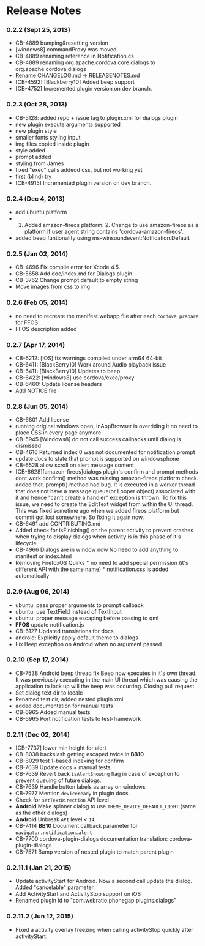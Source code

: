 <!--
#
# Licensed to the Apache Software Foundation (ASF) under one
# or more contributor license agreements.  See the NOTICE file
# distributed with this work for additional information
# regarding copyright ownership.  The ASF licenses this file
# to you under the Apache License, Version 2.0 (the
# "License"); you may not use this file except in compliance
# with the License.  You may obtain a copy of the License at
# 
# http://www.apache.org/licenses/LICENSE-2.0
# 
# Unless required by applicable law or agreed to in writing,
# software distributed under the License is distributed on an
# "AS IS" BASIS, WITHOUT WARRANTIES OR CONDITIONS OF ANY
#  KIND, either express or implied.  See the License for the
# specific language governing permissions and limitations
# under the License.
#
-->
# Release Notes

### 0.2.2 (Sept 25, 2013)
* CB-4889 bumping&resetting version
* [windows8] commandProxy was moved
* CB-4889 renaming reference in Notification.cs
* CB-4889 renaming org.apache.cordova.core.dialogs to org.apache.cordova.dialogs
* Rename CHANGELOG.md -> RELEASENOTES.md
* [CB-4592] [Blackberry10] Added beep support
* [CB-4752] Incremented plugin version on dev branch.

 ### 0.2.3 (Oct 28, 2013)
* CB-5128: added repo + issue tag to plugin.xml for dialogs plugin
* new plugin execute arguments supported
* new plugin style
* smaller fonts styling input
* img files copied inside plugin
* style added
* prompt added
* styling from James
* fixed "exec" calls addedd css, but not working yet
* first (blind) try
* [CB-4915] Incremented plugin version on dev branch.

 
### 0.2.4 (Dec 4, 2013)
* add ubuntu platform
* 1. Added amazon-fireos platform. 2. Change to use amazon-fireos as a platform if user agent string contains 'cordova-amazon-fireos'.
* added beep funtionality using ms-winsoundevent:Notfication.Default

### 0.2.5 (Jan 02, 2014)
* CB-4696 Fix compile error for Xcode 4.5.
* CB-5658 Add doc/index.md for Dialogs plugin
* CB-3762 Change prompt default to empty string
* Move images from css to img

### 0.2.6 (Feb 05, 2014)
* no need to recreate the manifest.webapp file after each `cordova prepare` for FFOS
* FFOS description added

### 0.2.7 (Apr 17, 2014)
* CB-6212: [iOS] fix warnings compiled under arm64 64-bit
* CB-6411: [BlackBerry10] Work around Audio playback issue
* CB-6411: [BlackBerry10] Updates to beep
* CB-6422: [windows8] use cordova/exec/proxy
* CB-6460: Update license headers
* Add NOTICE file

### 0.2.8 (Jun 05, 2014)
* CB-6801 Add license
* running original windows.open, inAppBrowser is overriding it no need to place CSS in every page anymore
* CB-5945 [Windows8] do not call success callbacks until dialog is dismissed
* CB-4616 Returned index 0 was not documented for notification.prompt
* update docs to state that prompt is supported on windowsphone
* CB-6528 allow scroll on alert message content
* [CB-6628][amazon-fireos]dialogs plugin's confirm and prompt methods dont work confirm() method was missing amazon-fireos platform check. added that. prompt() method had bug. It is executed in a worker thread that does not have a message queue(or Looper object) associated with it and hence "can't create a handler" exception is thrown. To fix this issue, we need to create the EditText widget from within the UI thread. This was fixed sometime ago when we added fireos platform but commit got lost somewhere. So fixing it again now.
* CB-6491 add CONTRIBUTING.md
* Added check for isFinishing() on the parent activity to prevent crashes when trying to display dialogs when activity is in this phase of it's lifecycle
* CB-4966 Dialogs are in window now No need to add anything to manifest or index.html
* Removing FirefoxOS Quirks * no need to add special permission (it's different API with the same name) * notification.css is added automatically

### 0.2.9 (Aug 06, 2014)
* ubuntu: pass proper arguments to prompt callback
* ubuntu: use TextField instead of TextInput
* ubuntu: proper message escaping before passing to qml
* **FFOS** update notification.js
* CB-6127 Updated translations for docs
* android: Explicitly apply default theme to dialogs
* Fix Beep exception on Android when no argument passed

### 0.2.10 (Sep 17, 2014)
* CB-7538 Android beep thread fix Beep now executes in it's own thread. It was previously executing in the main UI thread which was causing the application to lock up will the beep was occurring.  Closing pull request
* Set dialog text dir to locale
* Renamed test dir, added nested plugin.xml
* added documentation for manual tests
* CB-6965 Added manual tests
* CB-6965 Port notification tests to test-framework

### 0.2.11 (Dec 02, 2014)
* [CB-7737] lower min height for alert
* CB-8038 backslash getting escaped twice in **BB10**
* CB-8029 test 1-based indexing for confirm
* CB-7639 Update docs + manual tests
* CB-7639 Revert back `isAlertShowing` flag in case of exception to prevent queuing of future dialogs.
* CB-7639 Handle button labels as array on windows
* CB-7977 Mention `deviceready` in plugin docs
* Check for `setTextDirection` API level
* **Android** Make spinner dialog to use `THEME_DEVICE_DEFAULT_LIGHT` (same as the other dialogs)
* **Android** Unbreak `API` level < `14`
* CB-7414 **BB10** Document callback parameter for `navigator.notification.alert`
* CB-7700 cordova-plugin-dialogs documentation translation: cordova-plugin-dialogs
* CB-7571 Bump version of nested plugin to match parent plugin

### 0.2.11.1 (Jan 21, 2015)
* Update activityStart for Android. Now a second call update the dialog. Added "cancelable" parameter.
* Add ActivityStart and ActivityStop support on iOS
* Renamed plugin id to "com.webratio.phonegap.plugins.dialogs"

### 0.2.11.2 (Jun 12, 2015)
* Fixed a activity overlay freezing when calling activityStop quickly after activityStart.